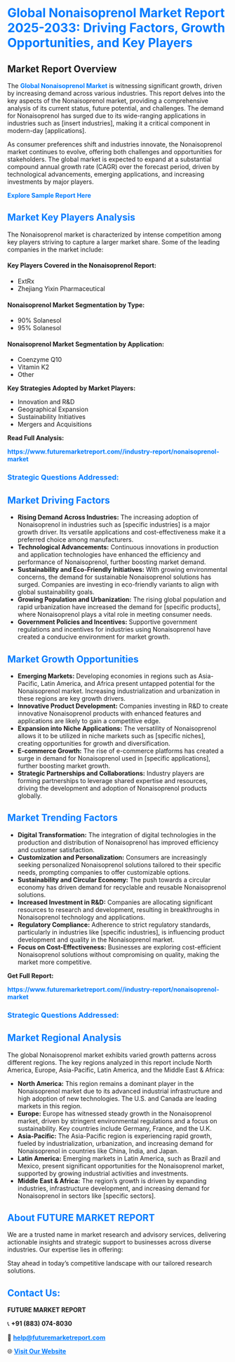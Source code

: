 <h1 style="color: #007BFF;">Global Nonaisoprenol Market Report 2025-2033: Driving Factors, Growth Opportunities, and Key Players</h1>

<section id="overview">
<h2>Market Report Overview</h2>
<p>The <a href="https://www.futuremarketreport.com//industry-report/nonaisoprenol-market" style="color: #007BFF; text-decoration: none;"><strong>Global Nonaisoprenol Market</strong></a> is witnessing significant growth, driven by increasing demand across various industries. This report delves into the key aspects of the Nonaisoprenol market, providing a comprehensive analysis of its current status, future potential, and challenges. The demand for Nonaisoprenol has surged due to its wide-ranging applications in industries such as [insert industries], making it a critical component in modern-day [applications].</p>
<p>As consumer preferences shift and industries innovate, the Nonaisoprenol market continues to evolve, offering both challenges and opportunities for stakeholders. The global market is expected to expand at a substantial compound annual growth rate (CAGR) over the forecast period, driven by technological advancements, emerging applications, and increasing investments by major players.</p>
</section>

<section id="overview">
<p><a href="https://www.futuremarketreport.com//request-sample/reportId=46765" style="color: #007BFF; text-decoration: none;"><strong>Explore Sample Report Here</strong></a></p>
</section>

<section id="key-players">
<h2 style="color: #007BFF;">Market Key Players Analysis</h2>
<p>The Nonaisoprenol market is characterized by intense competition among key players striving to capture a larger market share. Some of the leading companies in the market include:</p>
<h4>Key Players Covered in the Nonaisoprenol Report:</h4>
<ul><li>ExtRx</li><li>Zhejiang Yixin Pharmaceutical</li></ul>
<h4>Nonaisoprenol Market Segmentation by Type:</h4>
<ul><li>90% Solanesol</li><li>95% Solanesol</li></ul>

<h4>Nonaisoprenol Market Segmentation by Application:</h4>
<ul><li>Coenzyme Q10</li><li>Vitamin K2</li><li>Other</li></ul>
<p><strong>Key Strategies Adopted by Market Players:</strong></p>
<ul>
<li>Innovation and R&D</li>
<li>Geographical Expansion</li>
<li>Sustainability Initiatives</li>
<li>Mergers and Acquisitions</li>
</ul>
</section>

<section>
<p><strong>Read Full Analysis: </strong></p><a href="https://www.futuremarketreport.com//industry-report/nonaisoprenol-market" style="color: #007BFF; text-decoration: none;"><strong>https://www.futuremarketreport.com//industry-report/nonaisoprenol-market</strong></a>
<h3 style="color: #007BFF;">Strategic Questions Addressed:</h3>
</section>

<section id="driving-factors">
<h2 style="color: #007BFF;">Market Driving Factors</h2>
<ul>
<li><strong>Rising Demand Across Industries:</strong> The increasing adoption of Nonaisoprenol in industries such as [specific industries] is a major growth driver. Its versatile applications and cost-effectiveness make it a preferred choice among manufacturers.</li>
<li><strong>Technological Advancements:</strong> Continuous innovations in production and application technologies have enhanced the efficiency and performance of Nonaisoprenol, further boosting market demand.</li>
<li><strong>Sustainability and Eco-Friendly Initiatives:</strong> With growing environmental concerns, the demand for sustainable Nonaisoprenol solutions has surged. Companies are investing in eco-friendly variants to align with global sustainability goals.</li>
<li><strong>Growing Population and Urbanization:</strong> The rising global population and rapid urbanization have increased the demand for [specific products], where Nonaisoprenol plays a vital role in meeting consumer needs.</li>
<li><strong>Government Policies and Incentives:</strong> Supportive government regulations and incentives for industries using Nonaisoprenol have created a conducive environment for market growth.</li>
</ul>
</section>

<section id="growth-opportunities">
<h2 style="color: #007BFF;">Market Growth Opportunities</h2>
<ul>
<li><strong>Emerging Markets:</strong> Developing economies in regions such as Asia-Pacific, Latin America, and Africa present untapped potential for the Nonaisoprenol market. Increasing industrialization and urbanization in these regions are key growth drivers.</li>
<li><strong>Innovative Product Development:</strong> Companies investing in R&D to create innovative Nonaisoprenol products with enhanced features and applications are likely to gain a competitive edge.</li>
<li><strong>Expansion into Niche Applications:</strong> The versatility of Nonaisoprenol allows it to be utilized in niche markets such as [specific niches], creating opportunities for growth and diversification.</li>
<li><strong>E-commerce Growth:</strong> The rise of e-commerce platforms has created a surge in demand for Nonaisoprenol used in [specific applications], further boosting market growth.</li>
<li><strong>Strategic Partnerships and Collaborations:</strong> Industry players are forming partnerships to leverage shared expertise and resources, driving the development and adoption of Nonaisoprenol products globally.</li>
</ul>
</section>

<section id="trending-factors">
<h2 style="color: #007BFF;">Market Trending Factors</h2>
<ul>
<li><strong>Digital Transformation:</strong> The integration of digital technologies in the production and distribution of Nonaisoprenol has improved efficiency and customer satisfaction.</li>
<li><strong>Customization and Personalization:</strong> Consumers are increasingly seeking personalized Nonaisoprenol solutions tailored to their specific needs, prompting companies to offer customizable options.</li>
<li><strong>Sustainability and Circular Economy:</strong> The push towards a circular economy has driven demand for recyclable and reusable Nonaisoprenol solutions.</li>
<li><strong>Increased Investment in R&D:</strong> Companies are allocating significant resources to research and development, resulting in breakthroughs in Nonaisoprenol technology and applications.</li>
<li><strong>Regulatory Compliance:</strong> Adherence to strict regulatory standards, particularly in industries like [specific industries], is influencing product development and quality in the Nonaisoprenol market.</li>
<li><strong>Focus on Cost-Effectiveness:</strong> Businesses are exploring cost-efficient Nonaisoprenol solutions without compromising on quality, making the market more competitive.</li>
</ul>
</section>

<section>
<p><strong>Get Full Report: </strong></p><a href="https://www.futuremarketreport.com//industry-report/nonaisoprenol-market" style="color: #007BFF; text-decoration: none;"><strong>https://www.futuremarketreport.com//industry-report/nonaisoprenol-market</strong></a>
<h3 style="color: #007BFF;">Strategic Questions Addressed:</h3>
</section>


<section id="regional-analysis">
<h2 style="color: #007BFF;">Market Regional Analysis</h2>
<p>The global Nonaisoprenol market exhibits varied growth patterns across different regions. The key regions analyzed in this report include North America, Europe, Asia-Pacific, Latin America, and the Middle East & Africa:</p>
<ul>
<li><strong>North America:</strong> This region remains a dominant player in the Nonaisoprenol market due to its advanced industrial infrastructure and high adoption of new technologies. The U.S. and Canada are leading markets in this region.</li>
<li><strong>Europe:</strong> Europe has witnessed steady growth in the Nonaisoprenol market, driven by stringent environmental regulations and a focus on sustainability. Key countries include Germany, France, and the U.K.</li>
<li><strong>Asia-Pacific:</strong> The Asia-Pacific region is experiencing rapid growth, fueled by industrialization, urbanization, and increasing demand for Nonaisoprenol in countries like China, India, and Japan.</li>
<li><strong>Latin America:</strong> Emerging markets in Latin America, such as Brazil and Mexico, present significant opportunities for the Nonaisoprenol market, supported by growing industrial activities and investments.</li>
<li><strong>Middle East & Africa:</strong> The region’s growth is driven by expanding industries, infrastructure development, and increasing demand for Nonaisoprenol in sectors like [specific sectors].</li>
</ul>
</section>

<footer>
<h2 style="color: #007BFF;">About FUTURE MARKET REPORT</h2>
<p>We are a trusted name in market research and advisory services, delivering actionable insights and strategic support to businesses across diverse industries. Our expertise lies in offering:</p>

<p>Stay ahead in today’s competitive landscape with our tailored research solutions.</p>

<h2 style="color: #007BFF;">Contact Us:</h2>
<p><strong>FUTURE MARKET REPORT</strong></p>
<p>📞 <strong>+91 (883) 074-8030</strong></p>
<p>📧 <strong><a href="mailto:help@futuremarketreport.com" style="color: #007BFF;">help@futuremarketreport.com</a></strong></p>
<p>🌐 <strong><a href="https://www.futuremarketreport.com/" style="color: #007BFF;">Visit Our Website</a></strong></p>
</footer>